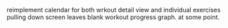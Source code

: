 reimplement calendar for both wrkout detail view and individual exercises
pulling down screen leaves blank workout
progress graph. at some point.
